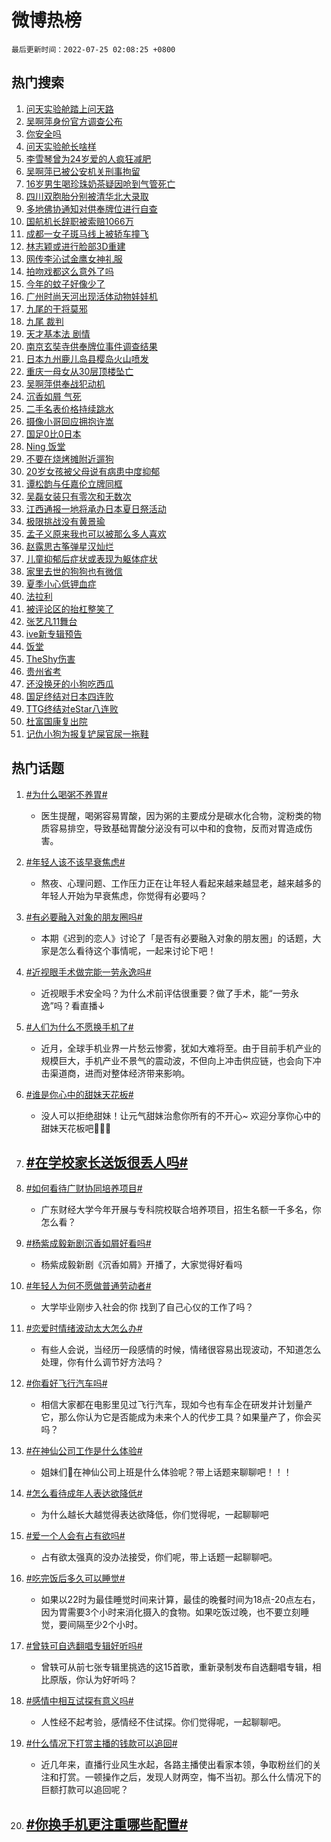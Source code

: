 # 微博热榜

`最后更新时间：2022-07-25 02:08:25 +0800`

## 热门搜索

1. [问天实验舱踏上问天路](https://m.weibo.cn/search?containerid=100103type%3D1%26t%3D10%26q%3D%23%E9%97%AE%E5%A4%A9%E5%AE%9E%E9%AA%8C%E8%88%B1%E8%B8%8F%E4%B8%8A%E9%97%AE%E5%A4%A9%E8%B7%AF%23&stream_entry_id=51&isnewpage=1&extparam=seat%3D1%26c_type%3D51%26filter_type%3Drealtimehot%26cate%3D10103%26pos%3D0%26dgr%3D0%26display_time%3D1658686104%26pre_seqid%3D16586861042720931216&luicode=10000011&lfid=106003type%253D25%2526t%253D3%2526disable_hot%253D1%2526filter_type%253Drealtimehot)
1. [吴啊萍身份官方调查公布](https://m.weibo.cn/search?containerid=100103type%3D1%26t%3D10%26q%3D%23%E5%90%B4%E5%95%8A%E8%90%8D%E8%BA%AB%E4%BB%BD%E5%AE%98%E6%96%B9%E8%B0%83%E6%9F%A5%E5%85%AC%E5%B8%83%23&stream_entry_id=31&isnewpage=1&extparam=seat%3D1%26lcate%3D5001%26realpos%3D1%26flag%3D16%26pos%3D0%26filter_type%3Drealtimehot%26c_type%3D31%26dgr%3D0%26cate%3D0%26display_time%3D1658686104%26pre_seqid%3D16586861042720931216&luicode=10000011&lfid=106003type%253D25%2526t%253D3%2526disable_hot%253D1%2526filter_type%253Drealtimehot)
1. [你安全吗](http://m.weibo.cn/c/wbox?&id=j84w2uenjc&roomid=10581&q=%23%E4%BD%A0%E5%AE%89%E5%85%A8%E5%90%97%23&extparam=seat%3D1%26lcate%3D5001%26realpos%3D2%26flag%3D1%26pos%3D1%26filter_type%3Drealtimehot%26c_type%3D31%26dgr%3D0%26cate%3D0%26display_time%3D1658686104%26pre_seqid%3D16586861042720931216&luicode=10000011&lfid=106003type%253D25%2526t%253D3%2526disable_hot%253D1%2526filter_type%253Drealtimehot)
1. [问天实验舱长啥样](https://m.weibo.cn/search?containerid=100103type%3D1%26t%3D10%26q%3D%23%E9%97%AE%E5%A4%A9%E5%AE%9E%E9%AA%8C%E8%88%B1%E9%95%BF%E5%95%A5%E6%A0%B7%23&stream_entry_id=31&isnewpage=1&extparam=seat%3D1%26lcate%3D5001%26realpos%3D3%26flag%3D0%26pos%3D2%26filter_type%3Drealtimehot%26c_type%3D31%26dgr%3D0%26cate%3D0%26display_time%3D1658686104%26pre_seqid%3D16586861042720931216&luicode=10000011&lfid=106003type%253D25%2526t%253D3%2526disable_hot%253D1%2526filter_type%253Drealtimehot)
1. [李雪琴曾为24岁爱的人疯狂减肥](https://m.weibo.cn/search?containerid=100103type%3D1%26t%3D10%26q%3D%23%E6%9D%8E%E9%9B%AA%E7%90%B4%E6%9B%BE%E4%B8%BA24%E5%B2%81%E7%88%B1%E7%9A%84%E4%BA%BA%E7%96%AF%E7%8B%82%E5%87%8F%E8%82%A5%23&stream_entry_id=31&isnewpage=1&extparam=seat%3D1%26lcate%3D5001%26realpos%3D4%26flag%3D16%26pos%3D3%26filter_type%3Drealtimehot%26c_type%3D31%26dgr%3D0%26cate%3D0%26display_time%3D1658686104%26pre_seqid%3D16586861042720931216&luicode=10000011&lfid=106003type%253D25%2526t%253D3%2526disable_hot%253D1%2526filter_type%253Drealtimehot)
1. [吴啊萍已被公安机关刑事拘留](https://m.weibo.cn/search?containerid=100103type%3D1%26t%3D10%26q%3D%23%E5%90%B4%E5%95%8A%E8%90%8D%E5%B7%B2%E8%A2%AB%E5%85%AC%E5%AE%89%E6%9C%BA%E5%85%B3%E5%88%91%E4%BA%8B%E6%8B%98%E7%95%99%23&stream_entry_id=31&isnewpage=1&extparam=seat%3D1%26lcate%3D5001%26realpos%3D5%26flag%3D0%26pos%3D4%26filter_type%3Drealtimehot%26c_type%3D31%26dgr%3D0%26cate%3D0%26display_time%3D1658686104%26pre_seqid%3D16586861042720931216&luicode=10000011&lfid=106003type%253D25%2526t%253D3%2526disable_hot%253D1%2526filter_type%253Drealtimehot)
1. [16岁男生喝珍珠奶茶疑因呛到气管死亡](https://m.weibo.cn/search?containerid=100103type%3D1%26t%3D10%26q%3D%2316%E5%B2%81%E7%94%B7%E7%94%9F%E5%96%9D%E7%8F%8D%E7%8F%A0%E5%A5%B6%E8%8C%B6%E7%96%91%E5%9B%A0%E5%91%9B%E5%88%B0%E6%B0%94%E7%AE%A1%E6%AD%BB%E4%BA%A1%23&stream_entry_id=31&isnewpage=1&extparam=seat%3D1%26lcate%3D5001%26realpos%3D6%26flag%3D0%26pos%3D5%26filter_type%3Drealtimehot%26c_type%3D31%26dgr%3D0%26cate%3D0%26display_time%3D1658686104%26pre_seqid%3D16586861042720931216&luicode=10000011&lfid=106003type%253D25%2526t%253D3%2526disable_hot%253D1%2526filter_type%253Drealtimehot)
1. [四川双胞胎分别被清华北大录取](https://m.weibo.cn/search?containerid=100103type%3D1%26t%3D10%26q%3D%23%E5%9B%9B%E5%B7%9D%E5%8F%8C%E8%83%9E%E8%83%8E%E5%88%86%E5%88%AB%E8%A2%AB%E6%B8%85%E5%8D%8E%E5%8C%97%E5%A4%A7%E5%BD%95%E5%8F%96%23&stream_entry_id=31&isnewpage=1&extparam=seat%3D1%26lcate%3D5001%26realpos%3D7%26flag%3D0%26pos%3D6%26filter_type%3Drealtimehot%26c_type%3D31%26dgr%3D0%26cate%3D0%26display_time%3D1658686104%26pre_seqid%3D16586861042720931216&luicode=10000011&lfid=106003type%253D25%2526t%253D3%2526disable_hot%253D1%2526filter_type%253Drealtimehot)
1. [多地佛协通知对供奉牌位进行自查](https://m.weibo.cn/search?containerid=100103type%3D1%26t%3D10%26q%3D%23%E5%A4%9A%E5%9C%B0%E4%BD%9B%E5%8D%8F%E9%80%9A%E7%9F%A5%E5%AF%B9%E4%BE%9B%E5%A5%89%E7%89%8C%E4%BD%8D%E8%BF%9B%E8%A1%8C%E8%87%AA%E6%9F%A5%23&stream_entry_id=31&isnewpage=1&extparam=seat%3D1%26lcate%3D5001%26realpos%3D8%26flag%3D0%26pos%3D7%26filter_type%3Drealtimehot%26c_type%3D31%26dgr%3D0%26cate%3D0%26display_time%3D1658686104%26pre_seqid%3D16586861042720931216&luicode=10000011&lfid=106003type%253D25%2526t%253D3%2526disable_hot%253D1%2526filter_type%253Drealtimehot)
1. [国航机长辞职被索赔1066万](https://m.weibo.cn/search?containerid=100103type%3D1%26t%3D10%26q%3D%23%E5%9B%BD%E8%88%AA%E6%9C%BA%E9%95%BF%E8%BE%9E%E8%81%8C%E8%A2%AB%E7%B4%A2%E8%B5%941066%E4%B8%87%23&stream_entry_id=31&isnewpage=1&extparam=seat%3D1%26lcate%3D5001%26realpos%3D9%26flag%3D0%26pos%3D8%26filter_type%3Drealtimehot%26c_type%3D31%26dgr%3D0%26cate%3D0%26display_time%3D1658686104%26pre_seqid%3D16586861042720931216&luicode=10000011&lfid=106003type%253D25%2526t%253D3%2526disable_hot%253D1%2526filter_type%253Drealtimehot)
1. [成都一女子斑马线上被轿车撞飞](https://m.weibo.cn/search?containerid=100103type%3D1%26t%3D10%26q%3D%23%E6%88%90%E9%83%BD%E4%B8%80%E5%A5%B3%E5%AD%90%E6%96%91%E9%A9%AC%E7%BA%BF%E4%B8%8A%E8%A2%AB%E8%BD%BF%E8%BD%A6%E6%92%9E%E9%A3%9E%23&stream_entry_id=31&isnewpage=1&extparam=seat%3D1%26lcate%3D5001%26realpos%3D10%26flag%3D1%26pos%3D9%26filter_type%3Drealtimehot%26c_type%3D31%26dgr%3D0%26cate%3D0%26display_time%3D1658686104%26pre_seqid%3D16586861042720931216&luicode=10000011&lfid=106003type%253D25%2526t%253D3%2526disable_hot%253D1%2526filter_type%253Drealtimehot)
1. [林志颖或进行脸部3D重建](https://m.weibo.cn/search?containerid=100103type%3D1%26t%3D10%26q%3D%23%E6%9E%97%E5%BF%97%E9%A2%96%E6%88%96%E8%BF%9B%E8%A1%8C%E8%84%B8%E9%83%A83D%E9%87%8D%E5%BB%BA%23&stream_entry_id=31&isnewpage=1&extparam=seat%3D1%26lcate%3D5001%26realpos%3D11%26flag%3D2%26pos%3D10%26filter_type%3Drealtimehot%26c_type%3D31%26dgr%3D0%26cate%3D0%26display_time%3D1658686104%26pre_seqid%3D16586861042720931216&luicode=10000011&lfid=106003type%253D25%2526t%253D3%2526disable_hot%253D1%2526filter_type%253Drealtimehot)
1. [网传李沁试金鹰女神礼服](https://m.weibo.cn/search?containerid=100103type%3D1%26t%3D10%26q%3D%23%E7%BD%91%E4%BC%A0%E6%9D%8E%E6%B2%81%E8%AF%95%E9%87%91%E9%B9%B0%E5%A5%B3%E7%A5%9E%E7%A4%BC%E6%9C%8D%23&stream_entry_id=31&isnewpage=1&extparam=seat%3D1%26lcate%3D5001%26realpos%3D12%26flag%3D0%26pos%3D11%26filter_type%3Drealtimehot%26c_type%3D31%26dgr%3D0%26cate%3D0%26display_time%3D1658686104%26pre_seqid%3D16586861042720931216&luicode=10000011&lfid=106003type%253D25%2526t%253D3%2526disable_hot%253D1%2526filter_type%253Drealtimehot)
1. [拍吻戏都这么意外了吗](https://m.weibo.cn/search?containerid=100103type%3D1%26t%3D10%26q%3D%23%E6%8B%8D%E5%90%BB%E6%88%8F%E9%83%BD%E8%BF%99%E4%B9%88%E6%84%8F%E5%A4%96%E4%BA%86%E5%90%97%23&stream_entry_id=31&isnewpage=1&extparam=seat%3D1%26lcate%3D5001%26realpos%3D13%26flag%3D0%26pos%3D12%26filter_type%3Drealtimehot%26c_type%3D31%26dgr%3D0%26cate%3D0%26display_time%3D1658686104%26pre_seqid%3D16586861042720931216&luicode=10000011&lfid=106003type%253D25%2526t%253D3%2526disable_hot%253D1%2526filter_type%253Drealtimehot)
1. [今年的蚊子好像少了](https://m.weibo.cn/search?containerid=100103type%3D1%26t%3D10%26q%3D%23%E4%BB%8A%E5%B9%B4%E7%9A%84%E8%9A%8A%E5%AD%90%E5%A5%BD%E5%83%8F%E5%B0%91%E4%BA%86%23&stream_entry_id=31&isnewpage=1&extparam=seat%3D1%26lcate%3D5001%26realpos%3D14%26flag%3D0%26pos%3D13%26filter_type%3Drealtimehot%26c_type%3D31%26dgr%3D0%26cate%3D0%26display_time%3D1658686104%26pre_seqid%3D16586861042720931216&luicode=10000011&lfid=106003type%253D25%2526t%253D3%2526disable_hot%253D1%2526filter_type%253Drealtimehot)
1. [广州时尚天河出现活体动物娃娃机](https://m.weibo.cn/search?containerid=100103type%3D1%26t%3D10%26q%3D%23%E5%B9%BF%E5%B7%9E%E6%97%B6%E5%B0%9A%E5%A4%A9%E6%B2%B3%E5%87%BA%E7%8E%B0%E6%B4%BB%E4%BD%93%E5%8A%A8%E7%89%A9%E5%A8%83%E5%A8%83%E6%9C%BA%23&stream_entry_id=31&isnewpage=1&extparam=seat%3D1%26lcate%3D5001%26realpos%3D15%26flag%3D0%26pos%3D14%26filter_type%3Drealtimehot%26c_type%3D31%26dgr%3D0%26cate%3D0%26display_time%3D1658686104%26pre_seqid%3D16586861042720931216&luicode=10000011&lfid=106003type%253D25%2526t%253D3%2526disable_hot%253D1%2526filter_type%253Drealtimehot)
1. [九尾的干将莫邪](https://m.weibo.cn/search?containerid=100103type%3D1%26t%3D10%26q%3D%23%E4%B9%9D%E5%B0%BE%E7%9A%84%E5%B9%B2%E5%B0%86%E8%8E%AB%E9%82%AA%23&stream_entry_id=31&isnewpage=1&extparam=seat%3D1%26lcate%3D5001%26realpos%3D16%26flag%3D0%26pos%3D15%26filter_type%3Drealtimehot%26c_type%3D31%26dgr%3D0%26cate%3D0%26display_time%3D1658686104%26pre_seqid%3D16586861042720931216&luicode=10000011&lfid=106003type%253D25%2526t%253D3%2526disable_hot%253D1%2526filter_type%253Drealtimehot)
1. [九尾 裁判](https://m.weibo.cn/search?containerid=100103type%3D1%26t%3D10%26q%3D%E4%B9%9D%E5%B0%BE+%E8%A3%81%E5%88%A4&stream_entry_id=31&isnewpage=1&extparam=seat%3D1%26lcate%3D5001%26realpos%3D17%26flag%3D1%26pos%3D16%26filter_type%3Drealtimehot%26c_type%3D31%26dgr%3D0%26cate%3D0%26display_time%3D1658686104%26pre_seqid%3D16586861042720931216&luicode=10000011&lfid=106003type%253D25%2526t%253D3%2526disable_hot%253D1%2526filter_type%253Drealtimehot)
1. [天才基本法 剧情](https://m.weibo.cn/search?containerid=100103type%3D1%26t%3D10%26q%3D%E5%A4%A9%E6%89%8D%E5%9F%BA%E6%9C%AC%E6%B3%95+%E5%89%A7%E6%83%85&stream_entry_id=31&isnewpage=1&extparam=seat%3D1%26lcate%3D5001%26realpos%3D18%26flag%3D0%26pos%3D17%26filter_type%3Drealtimehot%26c_type%3D31%26dgr%3D0%26cate%3D0%26display_time%3D1658686104%26pre_seqid%3D16586861042720931216&luicode=10000011&lfid=106003type%253D25%2526t%253D3%2526disable_hot%253D1%2526filter_type%253Drealtimehot)
1. [南京玄奘寺供奉牌位事件调查结果](https://m.weibo.cn/search?containerid=100103type%3D1%26t%3D10%26q%3D%23%E5%8D%97%E4%BA%AC%E7%8E%84%E5%A5%98%E5%AF%BA%E4%BE%9B%E5%A5%89%E7%89%8C%E4%BD%8D%E4%BA%8B%E4%BB%B6%E8%B0%83%E6%9F%A5%E7%BB%93%E6%9E%9C%23&stream_entry_id=31&isnewpage=1&extparam=seat%3D1%26lcate%3D5001%26realpos%3D19%26flag%3D2%26pos%3D18%26filter_type%3Drealtimehot%26c_type%3D31%26dgr%3D0%26cate%3D0%26display_time%3D1658686104%26pre_seqid%3D16586861042720931216&luicode=10000011&lfid=106003type%253D25%2526t%253D3%2526disable_hot%253D1%2526filter_type%253Drealtimehot)
1. [日本九州鹿儿岛县樱岛火山喷发](https://m.weibo.cn/search?containerid=100103type%3D1%26t%3D10%26q%3D%23%E6%97%A5%E6%9C%AC%E4%B9%9D%E5%B7%9E%E9%B9%BF%E5%84%BF%E5%B2%9B%E5%8E%BF%E6%A8%B1%E5%B2%9B%E7%81%AB%E5%B1%B1%E5%96%B7%E5%8F%91%23&stream_entry_id=31&isnewpage=1&extparam=seat%3D1%26lcate%3D5001%26realpos%3D20%26flag%3D0%26pos%3D19%26filter_type%3Drealtimehot%26c_type%3D31%26dgr%3D0%26cate%3D0%26display_time%3D1658686104%26pre_seqid%3D16586861042720931216&luicode=10000011&lfid=106003type%253D25%2526t%253D3%2526disable_hot%253D1%2526filter_type%253Drealtimehot)
1. [重庆一母女从30层顶楼坠亡](https://m.weibo.cn/search?containerid=100103type%3D1%26t%3D10%26q%3D%23%E9%87%8D%E5%BA%86%E4%B8%80%E6%AF%8D%E5%A5%B3%E4%BB%8E30%E5%B1%82%E9%A1%B6%E6%A5%BC%E5%9D%A0%E4%BA%A1%23&stream_entry_id=31&isnewpage=1&extparam=seat%3D1%26lcate%3D5001%26realpos%3D21%26flag%3D0%26pos%3D20%26filter_type%3Drealtimehot%26c_type%3D31%26dgr%3D0%26cate%3D0%26display_time%3D1658686104%26pre_seqid%3D16586861042720931216&luicode=10000011&lfid=106003type%253D25%2526t%253D3%2526disable_hot%253D1%2526filter_type%253Drealtimehot)
1. [吴啊萍供奉战犯动机](https://m.weibo.cn/search?containerid=100103type%3D1%26t%3D10%26q%3D%23%E5%90%B4%E5%95%8A%E8%90%8D%E4%BE%9B%E5%A5%89%E6%88%98%E7%8A%AF%E5%8A%A8%E6%9C%BA%23&stream_entry_id=31&isnewpage=1&extparam=seat%3D1%26lcate%3D5001%26realpos%3D22%26flag%3D0%26pos%3D21%26filter_type%3Drealtimehot%26c_type%3D31%26dgr%3D0%26cate%3D0%26display_time%3D1658686104%26pre_seqid%3D16586861042720931216&luicode=10000011&lfid=106003type%253D25%2526t%253D3%2526disable_hot%253D1%2526filter_type%253Drealtimehot)
1. [沉香如屑 气死](https://m.weibo.cn/search?containerid=100103type%3D1%26t%3D10%26q%3D%E6%B2%89%E9%A6%99%E5%A6%82%E5%B1%91+%E6%B0%94%E6%AD%BB&stream_entry_id=31&isnewpage=1&extparam=seat%3D1%26lcate%3D5001%26realpos%3D23%26flag%3D0%26pos%3D22%26filter_type%3Drealtimehot%26c_type%3D31%26dgr%3D0%26cate%3D0%26display_time%3D1658686104%26pre_seqid%3D16586861042720931216&luicode=10000011&lfid=106003type%253D25%2526t%253D3%2526disable_hot%253D1%2526filter_type%253Drealtimehot)
1. [二手名表价格持续跳水](https://m.weibo.cn/search?containerid=100103type%3D1%26t%3D10%26q%3D%23%E4%BA%8C%E6%89%8B%E5%90%8D%E8%A1%A8%E4%BB%B7%E6%A0%BC%E6%8C%81%E7%BB%AD%E8%B7%B3%E6%B0%B4%23&stream_entry_id=31&isnewpage=1&extparam=seat%3D1%26lcate%3D5001%26realpos%3D24%26flag%3D0%26pos%3D23%26filter_type%3Drealtimehot%26c_type%3D31%26dgr%3D0%26cate%3D0%26display_time%3D1658686104%26pre_seqid%3D16586861042720931216&luicode=10000011&lfid=106003type%253D25%2526t%253D3%2526disable_hot%253D1%2526filter_type%253Drealtimehot)
1. [摄像小哥回应拥抱许嵩](https://m.weibo.cn/search?containerid=100103type%3D1%26t%3D10%26q%3D%23%E6%91%84%E5%83%8F%E5%B0%8F%E5%93%A5%E5%9B%9E%E5%BA%94%E6%8B%A5%E6%8A%B1%E8%AE%B8%E5%B5%A9%23&stream_entry_id=31&isnewpage=1&extparam=seat%3D1%26lcate%3D5001%26realpos%3D25%26flag%3D1%26pos%3D24%26filter_type%3Drealtimehot%26c_type%3D31%26dgr%3D0%26cate%3D0%26display_time%3D1658686104%26pre_seqid%3D16586861042720931216&luicode=10000011&lfid=106003type%253D25%2526t%253D3%2526disable_hot%253D1%2526filter_type%253Drealtimehot)
1. [国足0比0日本](https://m.weibo.cn/search?containerid=100103type%3D1%26t%3D10%26q%3D%23%E5%9B%BD%E8%B6%B30%E6%AF%940%E6%97%A5%E6%9C%AC%23&stream_entry_id=31&isnewpage=1&extparam=seat%3D1%26lcate%3D5001%26realpos%3D26%26flag%3D0%26pos%3D25%26filter_type%3Drealtimehot%26c_type%3D31%26dgr%3D0%26cate%3D0%26display_time%3D1658686104%26pre_seqid%3D16586861042720931216&luicode=10000011&lfid=106003type%253D25%2526t%253D3%2526disable_hot%253D1%2526filter_type%253Drealtimehot)
1. [Ning 饭堂](https://m.weibo.cn/search?containerid=100103type%3D1%26t%3D10%26q%3DNing+%E9%A5%AD%E5%A0%82&stream_entry_id=31&isnewpage=1&extparam=seat%3D1%26lcate%3D5001%26realpos%3D27%26flag%3D0%26pos%3D26%26filter_type%3Drealtimehot%26c_type%3D31%26dgr%3D0%26cate%3D0%26display_time%3D1658686104%26pre_seqid%3D16586861042720931216&luicode=10000011&lfid=106003type%253D25%2526t%253D3%2526disable_hot%253D1%2526filter_type%253Drealtimehot)
1. [不要在烧烤摊附近遛狗](https://m.weibo.cn/search?containerid=100103type%3D1%26t%3D10%26q%3D%23%E4%B8%8D%E8%A6%81%E5%9C%A8%E7%83%A7%E7%83%A4%E6%91%8A%E9%99%84%E8%BF%91%E9%81%9B%E7%8B%97%23&stream_entry_id=31&isnewpage=1&extparam=seat%3D1%26lcate%3D5001%26realpos%3D28%26flag%3D0%26pos%3D27%26filter_type%3Drealtimehot%26c_type%3D31%26dgr%3D0%26cate%3D0%26display_time%3D1658686104%26pre_seqid%3D16586861042720931216&luicode=10000011&lfid=106003type%253D25%2526t%253D3%2526disable_hot%253D1%2526filter_type%253Drealtimehot)
1. [20岁女孩被父母说有病患中度抑郁](https://m.weibo.cn/search?containerid=100103type%3D1%26t%3D10%26q%3D%2320%E5%B2%81%E5%A5%B3%E5%AD%A9%E8%A2%AB%E7%88%B6%E6%AF%8D%E8%AF%B4%E6%9C%89%E7%97%85%E6%82%A3%E4%B8%AD%E5%BA%A6%E6%8A%91%E9%83%81%23&stream_entry_id=31&isnewpage=1&extparam=seat%3D1%26lcate%3D5001%26realpos%3D29%26flag%3D0%26pos%3D28%26filter_type%3Drealtimehot%26c_type%3D31%26dgr%3D0%26cate%3D0%26display_time%3D1658686104%26pre_seqid%3D16586861042720931216&luicode=10000011&lfid=106003type%253D25%2526t%253D3%2526disable_hot%253D1%2526filter_type%253Drealtimehot)
1. [谭松韵与任嘉伦立牌同框](https://m.weibo.cn/search?containerid=100103type%3D1%26t%3D10%26q%3D%23%E8%B0%AD%E6%9D%BE%E9%9F%B5%E4%B8%8E%E4%BB%BB%E5%98%89%E4%BC%A6%E7%AB%8B%E7%89%8C%E5%90%8C%E6%A1%86%23&stream_entry_id=31&isnewpage=1&extparam=seat%3D1%26lcate%3D5001%26realpos%3D30%26flag%3D0%26pos%3D29%26filter_type%3Drealtimehot%26c_type%3D31%26dgr%3D0%26cate%3D0%26display_time%3D1658686104%26pre_seqid%3D16586861042720931216&luicode=10000011&lfid=106003type%253D25%2526t%253D3%2526disable_hot%253D1%2526filter_type%253Drealtimehot)
1. [吴磊女装只有零次和无数次](https://m.weibo.cn/search?containerid=100103type%3D1%26t%3D10%26q%3D%23%E5%90%B4%E7%A3%8A%E5%A5%B3%E8%A3%85%E5%8F%AA%E6%9C%89%E9%9B%B6%E6%AC%A1%E5%92%8C%E6%97%A0%E6%95%B0%E6%AC%A1%23&stream_entry_id=31&isnewpage=1&extparam=seat%3D1%26lcate%3D5001%26realpos%3D31%26flag%3D0%26pos%3D30%26filter_type%3Drealtimehot%26c_type%3D31%26dgr%3D0%26cate%3D0%26display_time%3D1658686104%26pre_seqid%3D16586861042720931216&luicode=10000011&lfid=106003type%253D25%2526t%253D3%2526disable_hot%253D1%2526filter_type%253Drealtimehot)
1. [江西通报一地将承办日本夏日祭活动](https://m.weibo.cn/search?containerid=100103type%3D1%26t%3D10%26q%3D%23%E6%B1%9F%E8%A5%BF%E9%80%9A%E6%8A%A5%E4%B8%80%E5%9C%B0%E5%B0%86%E6%89%BF%E5%8A%9E%E6%97%A5%E6%9C%AC%E5%A4%8F%E6%97%A5%E7%A5%AD%E6%B4%BB%E5%8A%A8%23&stream_entry_id=31&isnewpage=1&extparam=seat%3D1%26lcate%3D5001%26realpos%3D32%26flag%3D0%26pos%3D31%26filter_type%3Drealtimehot%26c_type%3D31%26dgr%3D0%26cate%3D0%26display_time%3D1658686104%26pre_seqid%3D16586861042720931216&luicode=10000011&lfid=106003type%253D25%2526t%253D3%2526disable_hot%253D1%2526filter_type%253Drealtimehot)
1. [极限挑战没有黄景瑜](https://m.weibo.cn/search?containerid=100103type%3D1%26t%3D10%26q%3D%23%E6%9E%81%E9%99%90%E6%8C%91%E6%88%98%E6%B2%A1%E6%9C%89%E9%BB%84%E6%99%AF%E7%91%9C%23&stream_entry_id=31&isnewpage=1&extparam=seat%3D1%26lcate%3D5001%26realpos%3D33%26flag%3D0%26pos%3D32%26filter_type%3Drealtimehot%26c_type%3D31%26dgr%3D0%26cate%3D0%26display_time%3D1658686104%26pre_seqid%3D16586861042720931216&luicode=10000011&lfid=106003type%253D25%2526t%253D3%2526disable_hot%253D1%2526filter_type%253Drealtimehot)
1. [孟子义原来我也可以被那么多人喜欢](https://m.weibo.cn/search?containerid=100103type%3D1%26t%3D10%26q%3D%23%E5%AD%9F%E5%AD%90%E4%B9%89%E5%8E%9F%E6%9D%A5%E6%88%91%E4%B9%9F%E5%8F%AF%E4%BB%A5%E8%A2%AB%E9%82%A3%E4%B9%88%E5%A4%9A%E4%BA%BA%E5%96%9C%E6%AC%A2%23&stream_entry_id=31&isnewpage=1&extparam=seat%3D1%26lcate%3D5001%26realpos%3D34%26flag%3D0%26pos%3D33%26filter_type%3Drealtimehot%26c_type%3D31%26dgr%3D0%26cate%3D0%26display_time%3D1658686104%26pre_seqid%3D16586861042720931216&luicode=10000011&lfid=106003type%253D25%2526t%253D3%2526disable_hot%253D1%2526filter_type%253Drealtimehot)
1. [赵露思古筝弹星汉灿烂](https://m.weibo.cn/search?containerid=100103type%3D1%26t%3D10%26q%3D%23%E8%B5%B5%E9%9C%B2%E6%80%9D%E5%8F%A4%E7%AD%9D%E5%BC%B9%E6%98%9F%E6%B1%89%E7%81%BF%E7%83%82%23&stream_entry_id=31&isnewpage=1&extparam=seat%3D1%26lcate%3D5001%26realpos%3D35%26flag%3D0%26pos%3D34%26filter_type%3Drealtimehot%26c_type%3D31%26dgr%3D0%26cate%3D0%26display_time%3D1658686104%26pre_seqid%3D16586861042720931216&luicode=10000011&lfid=106003type%253D25%2526t%253D3%2526disable_hot%253D1%2526filter_type%253Drealtimehot)
1. [儿童抑郁后症状或表现为躯体症状](https://m.weibo.cn/search?containerid=100103type%3D1%26t%3D10%26q%3D%23%E5%84%BF%E7%AB%A5%E6%8A%91%E9%83%81%E5%90%8E%E7%97%87%E7%8A%B6%E6%88%96%E8%A1%A8%E7%8E%B0%E4%B8%BA%E8%BA%AF%E4%BD%93%E7%97%87%E7%8A%B6%23&stream_entry_id=31&isnewpage=1&extparam=seat%3D1%26lcate%3D5001%26realpos%3D36%26flag%3D0%26pos%3D35%26filter_type%3Drealtimehot%26c_type%3D31%26dgr%3D0%26cate%3D0%26display_time%3D1658686104%26pre_seqid%3D16586861042720931216&luicode=10000011&lfid=106003type%253D25%2526t%253D3%2526disable_hot%253D1%2526filter_type%253Drealtimehot)
1. [家里去世的狗狗也有微信](https://m.weibo.cn/search?containerid=100103type%3D1%26t%3D10%26q%3D%23%E5%AE%B6%E9%87%8C%E5%8E%BB%E4%B8%96%E7%9A%84%E7%8B%97%E7%8B%97%E4%B9%9F%E6%9C%89%E5%BE%AE%E4%BF%A1%23&stream_entry_id=31&isnewpage=1&extparam=seat%3D1%26lcate%3D5001%26realpos%3D37%26flag%3D0%26pos%3D36%26filter_type%3Drealtimehot%26c_type%3D31%26dgr%3D0%26cate%3D0%26display_time%3D1658686104%26pre_seqid%3D16586861042720931216&luicode=10000011&lfid=106003type%253D25%2526t%253D3%2526disable_hot%253D1%2526filter_type%253Drealtimehot)
1. [夏季小心低钾血症](https://m.weibo.cn/search?containerid=100103type%3D1%26t%3D10%26q%3D%23%E5%A4%8F%E5%AD%A3%E5%B0%8F%E5%BF%83%E4%BD%8E%E9%92%BE%E8%A1%80%E7%97%87%23&stream_entry_id=31&isnewpage=1&extparam=seat%3D1%26lcate%3D5001%26realpos%3D38%26flag%3D0%26pos%3D37%26filter_type%3Drealtimehot%26c_type%3D31%26dgr%3D0%26cate%3D0%26display_time%3D1658686104%26pre_seqid%3D16586861042720931216&luicode=10000011&lfid=106003type%253D25%2526t%253D3%2526disable_hot%253D1%2526filter_type%253Drealtimehot)
1. [法拉利](https://m.weibo.cn/search?containerid=100103type%3D1%26t%3D10%26q%3D%E6%B3%95%E6%8B%89%E5%88%A9&stream_entry_id=31&isnewpage=1&extparam=seat%3D1%26lcate%3D5001%26realpos%3D39%26flag%3D0%26pos%3D38%26filter_type%3Drealtimehot%26c_type%3D31%26dgr%3D0%26cate%3D0%26display_time%3D1658686104%26pre_seqid%3D16586861042720931216&luicode=10000011&lfid=106003type%253D25%2526t%253D3%2526disable_hot%253D1%2526filter_type%253Drealtimehot)
1. [被评论区的抬杠整笑了](https://m.weibo.cn/search?containerid=100103type%3D1%26t%3D10%26q%3D%23%E8%A2%AB%E8%AF%84%E8%AE%BA%E5%8C%BA%E7%9A%84%E6%8A%AC%E6%9D%A0%E6%95%B4%E7%AC%91%E4%BA%86%23&stream_entry_id=31&isnewpage=1&extparam=seat%3D1%26lcate%3D5001%26realpos%3D40%26flag%3D0%26pos%3D39%26filter_type%3Drealtimehot%26c_type%3D31%26dgr%3D0%26cate%3D0%26display_time%3D1658686104%26pre_seqid%3D16586861042720931216&luicode=10000011&lfid=106003type%253D25%2526t%253D3%2526disable_hot%253D1%2526filter_type%253Drealtimehot)
1. [张艺凡11舞台](https://m.weibo.cn/search?containerid=100103type%3D1%26t%3D10%26q%3D%23%E5%BC%A0%E8%89%BA%E5%87%A111%E8%88%9E%E5%8F%B0%23&stream_entry_id=31&isnewpage=1&extparam=seat%3D1%26lcate%3D5001%26realpos%3D41%26flag%3D0%26pos%3D40%26filter_type%3Drealtimehot%26c_type%3D31%26dgr%3D0%26cate%3D0%26display_time%3D1658686104%26pre_seqid%3D16586861042720931216&luicode=10000011&lfid=106003type%253D25%2526t%253D3%2526disable_hot%253D1%2526filter_type%253Drealtimehot)
1. [ive新专辑预告](https://m.weibo.cn/search?containerid=100103type%3D1%26t%3D10%26q%3D%23ive%E6%96%B0%E4%B8%93%E8%BE%91%E9%A2%84%E5%91%8A%23&stream_entry_id=31&isnewpage=1&extparam=seat%3D1%26lcate%3D5001%26realpos%3D42%26flag%3D0%26pos%3D41%26filter_type%3Drealtimehot%26c_type%3D31%26dgr%3D0%26cate%3D0%26display_time%3D1658686104%26pre_seqid%3D16586861042720931216&luicode=10000011&lfid=106003type%253D25%2526t%253D3%2526disable_hot%253D1%2526filter_type%253Drealtimehot)
1. [饭堂](https://m.weibo.cn/search?containerid=100103type%3D1%26t%3D10%26q%3D%E9%A5%AD%E5%A0%82&stream_entry_id=31&isnewpage=1&extparam=seat%3D1%26lcate%3D5001%26realpos%3D43%26flag%3D0%26pos%3D42%26filter_type%3Drealtimehot%26c_type%3D31%26dgr%3D0%26cate%3D0%26display_time%3D1658686104%26pre_seqid%3D16586861042720931216&luicode=10000011&lfid=106003type%253D25%2526t%253D3%2526disable_hot%253D1%2526filter_type%253Drealtimehot)
1. [TheShy伤害](https://m.weibo.cn/search?containerid=100103type%3D1%26t%3D10%26q%3DTheShy%E4%BC%A4%E5%AE%B3&stream_entry_id=31&isnewpage=1&extparam=seat%3D1%26lcate%3D5001%26realpos%3D44%26flag%3D0%26pos%3D43%26filter_type%3Drealtimehot%26c_type%3D31%26dgr%3D0%26cate%3D0%26display_time%3D1658686104%26pre_seqid%3D16586861042720931216&luicode=10000011&lfid=106003type%253D25%2526t%253D3%2526disable_hot%253D1%2526filter_type%253Drealtimehot)
1. [贵州省考](https://m.weibo.cn/search?containerid=100103type%3D1%26t%3D10%26q%3D%23%E8%B4%B5%E5%B7%9E%E7%9C%81%E8%80%83%23&stream_entry_id=31&isnewpage=1&extparam=seat%3D1%26lcate%3D5001%26realpos%3D45%26flag%3D0%26pos%3D44%26filter_type%3Drealtimehot%26c_type%3D31%26dgr%3D0%26cate%3D0%26display_time%3D1658686104%26pre_seqid%3D16586861042720931216&luicode=10000011&lfid=106003type%253D25%2526t%253D3%2526disable_hot%253D1%2526filter_type%253Drealtimehot)
1. [还没换牙的小狗吃西瓜](https://m.weibo.cn/search?containerid=100103type%3D1%26t%3D10%26q%3D%23%E8%BF%98%E6%B2%A1%E6%8D%A2%E7%89%99%E7%9A%84%E5%B0%8F%E7%8B%97%E5%90%83%E8%A5%BF%E7%93%9C%23&stream_entry_id=31&isnewpage=1&extparam=seat%3D1%26lcate%3D5001%26realpos%3D46%26flag%3D0%26pos%3D45%26filter_type%3Drealtimehot%26c_type%3D31%26dgr%3D0%26cate%3D0%26display_time%3D1658686104%26pre_seqid%3D16586861042720931216&luicode=10000011&lfid=106003type%253D25%2526t%253D3%2526disable_hot%253D1%2526filter_type%253Drealtimehot)
1. [国足终结对日本四连败](https://m.weibo.cn/search?containerid=100103type%3D1%26t%3D10%26q%3D%23%E5%9B%BD%E8%B6%B3%E7%BB%88%E7%BB%93%E5%AF%B9%E6%97%A5%E6%9C%AC%E5%9B%9B%E8%BF%9E%E8%B4%A5%23&stream_entry_id=31&isnewpage=1&extparam=seat%3D1%26lcate%3D5001%26realpos%3D47%26flag%3D0%26pos%3D46%26filter_type%3Drealtimehot%26c_type%3D31%26dgr%3D0%26cate%3D0%26display_time%3D1658686104%26pre_seqid%3D16586861042720931216&luicode=10000011&lfid=106003type%253D25%2526t%253D3%2526disable_hot%253D1%2526filter_type%253Drealtimehot)
1. [TTG终结对eStar八连败](https://m.weibo.cn/search?containerid=100103type%3D1%26t%3D10%26q%3D%23TTG%E7%BB%88%E7%BB%93%E5%AF%B9eStar%E5%85%AB%E8%BF%9E%E8%B4%A5%23&stream_entry_id=31&isnewpage=1&extparam=seat%3D1%26lcate%3D5001%26realpos%3D48%26flag%3D0%26pos%3D47%26filter_type%3Drealtimehot%26c_type%3D31%26dgr%3D0%26cate%3D0%26display_time%3D1658686104%26pre_seqid%3D16586861042720931216&luicode=10000011&lfid=106003type%253D25%2526t%253D3%2526disable_hot%253D1%2526filter_type%253Drealtimehot)
1. [杜富国康复出院](https://m.weibo.cn/search?containerid=100103type%3D1%26t%3D10%26q%3D%23%E6%9D%9C%E5%AF%8C%E5%9B%BD%E5%BA%B7%E5%A4%8D%E5%87%BA%E9%99%A2%23&stream_entry_id=31&isnewpage=1&extparam=seat%3D1%26lcate%3D5001%26realpos%3D49%26flag%3D0%26pos%3D48%26filter_type%3Drealtimehot%26c_type%3D31%26dgr%3D0%26cate%3D0%26display_time%3D1658686104%26pre_seqid%3D16586861042720931216&luicode=10000011&lfid=106003type%253D25%2526t%253D3%2526disable_hot%253D1%2526filter_type%253Drealtimehot)
1. [记仇小狗为报复铲屎官尿一拖鞋](https://m.weibo.cn/search?containerid=100103type%3D1%26t%3D10%26q%3D%23%E8%AE%B0%E4%BB%87%E5%B0%8F%E7%8B%97%E4%B8%BA%E6%8A%A5%E5%A4%8D%E9%93%B2%E5%B1%8E%E5%AE%98%E5%B0%BF%E4%B8%80%E6%8B%96%E9%9E%8B%23&stream_entry_id=31&isnewpage=1&extparam=seat%3D1%26lcate%3D5001%26realpos%3D50%26flag%3D0%26pos%3D49%26filter_type%3Drealtimehot%26c_type%3D31%26dgr%3D0%26cate%3D0%26display_time%3D1658686104%26pre_seqid%3D16586861042720931216&luicode=10000011&lfid=106003type%253D25%2526t%253D3%2526disable_hot%253D1%2526filter_type%253Drealtimehot)

## 热门话题

1. [#为什么喝粥不养胃#](https://m.weibo.cn/search?containerid=231522type%3D1%26t%3D10%26q%3D%23%E4%B8%BA%E4%BB%80%E4%B9%88%E5%96%9D%E7%B2%A5%E4%B8%8D%E5%85%BB%E8%83%83%23&stream_entry_id=128&isnewpage=1&extparam=seat%3D1%26lcate%3D5004%26cate%3D5004%26dgr%3D0%26pos%3D1-0-0%26unitid%3Dm1658685937%26c_type%3D128%26display_time%3D1658686105%26pre_seqid%3D16586861055780401113&luicode=10000011&lfid=231648_-_4)
    - 医生提醒，喝粥容易胃酸，因为粥的主要成分是碳水化合物，淀粉类的物质容易排空，导致基础胃酸分泌没有可以中和的食物，反而对胃造成伤害。

1. [#年轻人该不该早衰焦虑#](https://m.weibo.cn/search?containerid=231522type%3D1%26t%3D10%26q%3D%23%E5%B9%B4%E8%BD%BB%E4%BA%BA%E8%AF%A5%E4%B8%8D%E8%AF%A5%E6%97%A9%E8%A1%B0%E7%84%A6%E8%99%91%23&stream_entry_id=128&isnewpage=1&extparam=seat%3D1%26lcate%3D5004%26cate%3D5004%26dgr%3D0%26pos%3D1-0-1%26unitid%3D1658637064807%26c_type%3D128%26display_time%3D1658686105%26pre_seqid%3D16586861055780401113&luicode=10000011&lfid=231648_-_4)
    - 熬夜、心理问题、工作压力正在让年轻人看起来越来越显老，越来越多的年轻人开始为早衰焦虑，你觉得有必要吗？

1. [#有必要融入对象的朋友圈吗#](https://m.weibo.cn/search?containerid=231522type%3D1%26t%3D10%26q%3D%23%E6%9C%89%E5%BF%85%E8%A6%81%E8%9E%8D%E5%85%A5%E5%AF%B9%E8%B1%A1%E7%9A%84%E6%9C%8B%E5%8F%8B%E5%9C%88%E5%90%97%23&stream_entry_id=128&isnewpage=1&extparam=seat%3D1%26lcate%3D5004%26cate%3D5004%26dgr%3D0%26pos%3D1-0-2%26unitid%3D1658642166120%26c_type%3D128%26display_time%3D1658686105%26pre_seqid%3D16586861055780401113&luicode=10000011&lfid=231648_-_4)
    - 本期《迟到的恋人》讨论了「是否有必要融入对象的朋友圈」的话题，大家是怎么看待这个事情呢，一起来讨论下吧！

1. [#近视眼手术做完能一劳永逸吗#](https://m.weibo.cn/search?containerid=231522type%3D1%26t%3D10%26q%3D%23%E8%BF%91%E8%A7%86%E7%9C%BC%E6%89%8B%E6%9C%AF%E5%81%9A%E5%AE%8C%E8%83%BD%E4%B8%80%E5%8A%B3%E6%B0%B8%E9%80%B8%E5%90%97%23&stream_entry_id=128&isnewpage=1&extparam=seat%3D1%26lcate%3D5004%26cate%3D5004%26dgr%3D0%26pos%3D1-0-3%26unitid%3D1658586370931%26c_type%3D128%26display_time%3D1658686105%26pre_seqid%3D16586861055780401113&luicode=10000011&lfid=231648_-_4)
    - 近视眼手术安全吗？为什么术前评估很重要？做了手术，能“一劳永逸”吗？看直播↓

1. [#人们为什么不愿换手机了#](https://m.weibo.cn/search?containerid=231522type%3D1%26t%3D10%26q%3D%23%E4%BA%BA%E4%BB%AC%E4%B8%BA%E4%BB%80%E4%B9%88%E4%B8%8D%E6%84%BF%E6%8D%A2%E6%89%8B%E6%9C%BA%E4%BA%86%23&stream_entry_id=128&isnewpage=1&extparam=seat%3D1%26lcate%3D5004%26cate%3D5004%26dgr%3D0%26pos%3D1-0-4%26unitid%3D1658537173741%26c_type%3D128%26display_time%3D1658686105%26pre_seqid%3D16586861055780401113&luicode=10000011&lfid=231648_-_4)
    - 近月，全球手机业界一片愁云惨雾，犹如大难将至。由于目前手机产业的规模巨大，手机产业不景气的震动波，不但向上冲击供应链，也会向下冲击渠道商，进而对整体经济带来影响。

1. [#谁是你心中的甜妹天花板#](https://m.weibo.cn/search?containerid=231522type%3D1%26t%3D10%26q%3D%23%E8%B0%81%E6%98%AF%E4%BD%A0%E5%BF%83%E4%B8%AD%E7%9A%84%E7%94%9C%E5%A6%B9%E5%A4%A9%E8%8A%B1%E6%9D%BF%23&stream_entry_id=128&isnewpage=1&extparam=seat%3D1%26lcate%3D5004%26cate%3D5004%26dgr%3D0%26pos%3D1-0-5%26unitid%3D1658654160961%26c_type%3D128%26display_time%3D1658686105%26pre_seqid%3D16586861055780401113&luicode=10000011&lfid=231648_-_4)
    - 没人可以拒绝甜妹！让元气甜妹治愈你所有的不开心~ 欢迎分享你心中的甜妹天花板吧🙋🏻‍♀️

1. [#在学校家长送饭很丢人吗#](https://m.weibo.cn/search?containerid=231522type%3D1%26t%3D10%26q%3D%23%E5%9C%A8%E5%AD%A6%E6%A0%A1%E5%AE%B6%E9%95%BF%E9%80%81%E9%A5%AD%E5%BE%88%E4%B8%A2%E4%BA%BA%E5%90%97%23&stream_entry_id=128&isnewpage=1&extparam=seat%3D1%26lcate%3D5004%26cate%3D5004%26dgr%3D0%26pos%3D1-0-6%26unitid%3Dm1658685902%26c_type%3D128%26display_time%3D1658686105%26pre_seqid%3D16586861055780401113&luicode=10000011&lfid=231648_-_4)
    - 

1. [#如何看待广财协同培养项目#](https://m.weibo.cn/search?containerid=231522type%3D1%26t%3D10%26q%3D%23%E5%A6%82%E4%BD%95%E7%9C%8B%E5%BE%85%E5%B9%BF%E8%B4%A2%E5%8D%8F%E5%90%8C%E5%9F%B9%E5%85%BB%E9%A1%B9%E7%9B%AE%23&stream_entry_id=128&isnewpage=1&extparam=seat%3D1%26lcate%3D5004%26cate%3D5004%26dgr%3D0%26pos%3D1-0-7%26unitid%3D1658558787648%26c_type%3D128%26display_time%3D1658686105%26pre_seqid%3D16586861055780401113&luicode=10000011&lfid=231648_-_4)
    - 广东财经大学今年开展与专科院校联合培养项目，招生名额一千多名，你怎么看？

1. [#杨紫成毅新剧沉香如屑好看吗#](https://m.weibo.cn/search?containerid=231522type%3D1%26t%3D10%26q%3D%23%E6%9D%A8%E7%B4%AB%E6%88%90%E6%AF%85%E6%96%B0%E5%89%A7%E6%B2%89%E9%A6%99%E5%A6%82%E5%B1%91%E5%A5%BD%E7%9C%8B%E5%90%97%23&stream_entry_id=128&isnewpage=1&extparam=seat%3D1%26lcate%3D5004%26cate%3D5004%26dgr%3D0%26pos%3D1-0-8%26unitid%3Dm1658685920%26c_type%3D128%26display_time%3D1658686105%26pre_seqid%3D16586861055780401113&luicode=10000011&lfid=231648_-_4)
    - 杨紫成毅新剧《沉香如屑》开播了，大家觉得好看吗 ​

1. [#年轻人为何不愿做普通劳动者#](https://m.weibo.cn/search?containerid=231522type%3D1%26t%3D10%26q%3D%23%E5%B9%B4%E8%BD%BB%E4%BA%BA%E4%B8%BA%E4%BD%95%E4%B8%8D%E6%84%BF%E5%81%9A%E6%99%AE%E9%80%9A%E5%8A%B3%E5%8A%A8%E8%80%85%23&stream_entry_id=128&isnewpage=1&extparam=seat%3D1%26lcate%3D5004%26cate%3D5004%26dgr%3D0%26pos%3D1-0-9%26unitid%3Dm1658685916%26c_type%3D128%26display_time%3D1658686105%26pre_seqid%3D16586861055780401113&luicode=10000011&lfid=231648_-_4)
    - 大学毕业刚步入社会的你 找到了自己心仪的工作了吗？

1. [#恋爱时情绪波动太大怎么办#](https://m.weibo.cn/search?containerid=231522type%3D1%26t%3D10%26q%3D%23%E6%81%8B%E7%88%B1%E6%97%B6%E6%83%85%E7%BB%AA%E6%B3%A2%E5%8A%A8%E5%A4%AA%E5%A4%A7%E6%80%8E%E4%B9%88%E5%8A%9E%23&stream_entry_id=128&isnewpage=1&extparam=seat%3D1%26lcate%3D5004%26cate%3D5004%26dgr%3D0%26pos%3D1-0-10%26unitid%3Dm1658685932%26c_type%3D128%26display_time%3D1658686105%26pre_seqid%3D16586861055780401113&luicode=10000011&lfid=231648_-_4)
    - 有些人会说，当经历一段感情的时候，情绪很容易出现波动，不知道怎么处理，你有什么调节好方法吗？

1. [#你看好飞行汽车吗#](https://m.weibo.cn/search?containerid=231522type%3D1%26t%3D10%26q%3D%23%E4%BD%A0%E7%9C%8B%E5%A5%BD%E9%A3%9E%E8%A1%8C%E6%B1%BD%E8%BD%A6%E5%90%97%23&stream_entry_id=128&isnewpage=1&extparam=seat%3D1%26lcate%3D5004%26cate%3D5004%26dgr%3D0%26pos%3D1-0-11%26unitid%3Dm1658685905%26c_type%3D128%26display_time%3D1658686105%26pre_seqid%3D16586861055780401113&luicode=10000011&lfid=231648_-_4)
    - 相信大家都在电影里见过飞行汽车，现如今也有车企在研发并计划量产它，那么你认为它是否能成为未来个人的代步工具？如果量产了，你会买吗？

1. [#在神仙公司工作是什么体验#](https://m.weibo.cn/search?containerid=231522type%3D1%26t%3D10%26q%3D%23%E5%9C%A8%E7%A5%9E%E4%BB%99%E5%85%AC%E5%8F%B8%E5%B7%A5%E4%BD%9C%E6%98%AF%E4%BB%80%E4%B9%88%E4%BD%93%E9%AA%8C%23&stream_entry_id=128&isnewpage=1&extparam=seat%3D1%26lcate%3D5004%26cate%3D5004%26dgr%3D0%26pos%3D1-0-12%26unitid%3Dm1658685936%26c_type%3D128%26display_time%3D1658686105%26pre_seqid%3D16586861055780401113&luicode=10000011&lfid=231648_-_4)
    - 姐妹们👭在神仙公司上班是什么体验呢？带上话题来聊聊吧！！！

1. [#怎么看待成年人表达欲降低#](https://m.weibo.cn/search?containerid=231522type%3D1%26t%3D10%26q%3D%23%E6%80%8E%E4%B9%88%E7%9C%8B%E5%BE%85%E6%88%90%E5%B9%B4%E4%BA%BA%E8%A1%A8%E8%BE%BE%E6%AC%B2%E9%99%8D%E4%BD%8E%23&stream_entry_id=128&isnewpage=1&extparam=seat%3D1%26lcate%3D5004%26cate%3D5004%26dgr%3D0%26pos%3D1-0-13%26unitid%3Dm1658685931%26c_type%3D128%26display_time%3D1658686105%26pre_seqid%3D16586861055780401113&luicode=10000011&lfid=231648_-_4)
    - 为什么越长大越觉得表达欲降低，你们觉得呢，一起聊聊吧

1. [#爱一个人会有占有欲吗#](https://m.weibo.cn/search?containerid=231522type%3D1%26t%3D10%26q%3D%23%E7%88%B1%E4%B8%80%E4%B8%AA%E4%BA%BA%E4%BC%9A%E6%9C%89%E5%8D%A0%E6%9C%89%E6%AC%B2%E5%90%97%23&stream_entry_id=128&isnewpage=1&extparam=seat%3D1%26lcate%3D5004%26cate%3D5004%26dgr%3D0%26pos%3D1-0-14%26unitid%3Dm1658685927%26c_type%3D128%26display_time%3D1658686105%26pre_seqid%3D16586861055780401113&luicode=10000011&lfid=231648_-_4)
    - 占有欲太强真的没办法接受，你们呢，带上话题一起聊聊吧。

1. [#吃完饭后多久可以睡觉#](https://m.weibo.cn/search?containerid=231522type%3D1%26t%3D10%26q%3D%23%E5%90%83%E5%AE%8C%E9%A5%AD%E5%90%8E%E5%A4%9A%E4%B9%85%E5%8F%AF%E4%BB%A5%E7%9D%A1%E8%A7%89%23&stream_entry_id=128&isnewpage=1&extparam=seat%3D1%26lcate%3D5004%26cate%3D5004%26dgr%3D0%26pos%3D1-0-15%26unitid%3D1658628056609%26c_type%3D128%26display_time%3D1658686105%26pre_seqid%3D16586861055780401113&luicode=10000011&lfid=231648_-_4)
    - 如果以22时为最佳睡觉时间来计算，最佳的晚餐时间为18点-20点左右，因为胃需要3个小时来消化摄入的食物。如果吃饭过晚，也不要立刻睡觉，要间隔至少2个小时。

1. [#曾轶可自选翻唱专辑好听吗#](https://m.weibo.cn/search?containerid=231522type%3D1%26t%3D10%26q%3D%23%E6%9B%BE%E8%BD%B6%E5%8F%AF%E8%87%AA%E9%80%89%E7%BF%BB%E5%94%B1%E4%B8%93%E8%BE%91%E5%A5%BD%E5%90%AC%E5%90%97%23&stream_entry_id=128&isnewpage=1&extparam=seat%3D1%26lcate%3D5004%26cate%3D5004%26dgr%3D0%26pos%3D1-0-16%26unitid%3Dm1658685934%26c_type%3D128%26display_time%3D1658686105%26pre_seqid%3D16586861055780401113&luicode=10000011&lfid=231648_-_4)
    - 曾轶可从前七张专辑里挑选的这15首歌，重新录制发布自选翻唱专辑，相比原版，你认为好听吗？

1. [#感情中相互试探有意义吗#](https://m.weibo.cn/search?containerid=231522type%3D1%26t%3D10%26q%3D%23%E6%84%9F%E6%83%85%E4%B8%AD%E7%9B%B8%E4%BA%92%E8%AF%95%E6%8E%A2%E6%9C%89%E6%84%8F%E4%B9%89%E5%90%97%23&stream_entry_id=128&isnewpage=1&extparam=seat%3D1%26lcate%3D5004%26cate%3D5004%26dgr%3D0%26pos%3D1-0-17%26unitid%3Dm1658685935%26c_type%3D128%26display_time%3D1658686105%26pre_seqid%3D16586861055780401113&luicode=10000011&lfid=231648_-_4)
    - 人性经不起考验，感情经不住试探。你们觉得呢，一起聊聊吧。

1. [#什么情况下打赏主播的钱款可以追回#](https://m.weibo.cn/search?containerid=231522type%3D1%26t%3D10%26q%3D%23%E4%BB%80%E4%B9%88%E6%83%85%E5%86%B5%E4%B8%8B%E6%89%93%E8%B5%8F%E4%B8%BB%E6%92%AD%E7%9A%84%E9%92%B1%E6%AC%BE%E5%8F%AF%E4%BB%A5%E8%BF%BD%E5%9B%9E%23&stream_entry_id=128&isnewpage=1&extparam=seat%3D1%26lcate%3D5004%26cate%3D5004%26dgr%3D0%26pos%3D1-0-18%26unitid%3D1658576788070%26c_type%3D128%26display_time%3D1658686105%26pre_seqid%3D16586861055780401113&luicode=10000011&lfid=231648_-_4)
    - 近几年来，直播行业风生水起，各路主播使出看家本领，争取粉丝们的关注和打赏。一顿操作之后，发现人财两空，悔不当初。那么什么情况下的巨额打款可以追回呢？

1. [#你换手机更注重哪些配置#](https://m.weibo.cn/search?containerid=231522type%3D1%26t%3D10%26q%3D%23%E4%BD%A0%E6%8D%A2%E6%89%8B%E6%9C%BA%E6%9B%B4%E6%B3%A8%E9%87%8D%E5%93%AA%E4%BA%9B%E9%85%8D%E7%BD%AE%23&stream_entry_id=128&isnewpage=1&extparam=seat%3D1%26lcate%3D5004%26cate%3D5004%26dgr%3D0%26pos%3D1-0-19%26unitid%3Dm1658685918%26c_type%3D128%26display_time%3D1658686105%26pre_seqid%3D16586861055780401113&luicode=10000011&lfid=231648_-_4)
    - 

